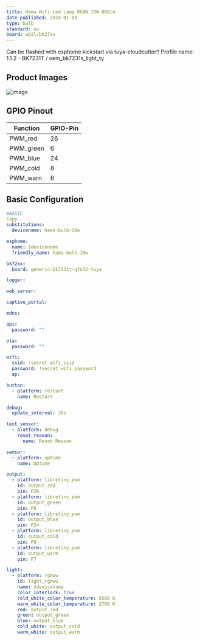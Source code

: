 ```yaml
---
title: Hama Wifi Led Lamp RGBW 10W 806lm
date-published: 2024-01-09
type: bulb
standard: eu
board: wb2l/bk27xx
---
```


Can be flashed with esphome kickstart via tuya-cloudcutter!!
Profile name: 1.1.2 - BK7231T / oem_bk7231s_light_ty

## Product Images

![image](https://github.com/esphome/esphome-devices/assets/87735636/e9f8e0ba-5426-4ee5-8d1f-b219ee8b6b23)


## GPIO Pinout

| Function   | GPIO-Pin |
| ---------- | -------- |
| PWM_red    | 26       |
| PWM_green  | 6        |
| PWM_blue   | 24       |
| PWM_cold   | 8        |
| PWM_warn   | 6        |

## Basic Configuration

```yaml
#BASIC
Copy
substitutions:
  devicename: hama-bulb-10w

esphome:
  name: $devicename
  friendly_name: hama-bulb-10w

bk72xx:
  board: generic-bk7231t-qfn32-tuya

logger:

web_server:

captive_portal:

mdns:

api:
  password: ""

ota:
  password: ""

wifi:
  ssid: !secret wifi_ssid
  password: !secret wifi_password
  ap:

button:
  - platform: restart
    name: Restart

debug:
  update_interval: 30s

text_sensor:
  - platform: debug
    reset_reason:
      name: Reset Reason

sensor:
  - platform: uptime
    name: Uptime

output:
  - platform: libretiny_pwm
    id: output_red
    pin: P26
  - platform: libretiny_pwm
    id: output_green
    pin: P6
  - platform: libretiny_pwm
    id: output_blue
    pin: P24
  - platform: libretiny_pwm
    id: output_cold
    pin: P8
  - platform: libretiny_pwm
    id: output_warm
    pin: P7

light:
  - platform: rgbww
    id: light_rgbww
    name: $devicename
    color_interlock: true
    cold_white_color_temperature: 6500 K
    warm_white_color_temperature: 2700 K
    red: output_red
    green: output_green
    blue: output_blue
    cold_white: output_cold
    warm_white: output_warm
```
